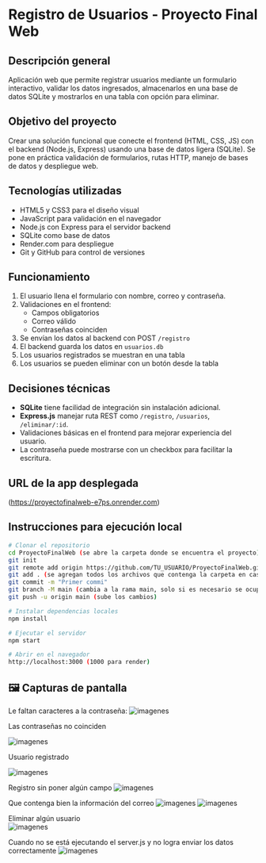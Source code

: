 
# Registro de Usuarios - Proyecto Final Web

##  Descripción general
Aplicación web que permite registrar usuarios mediante un formulario interactivo, validar los datos ingresados, almacenarlos en una base de datos SQLite y mostrarlos en una tabla con opción para eliminar.

##  Objetivo del proyecto
Crear una solución funcional que conecte el frontend (HTML, CSS, JS) con el backend (Node.js, Express) usando una base de datos ligera (SQLite). Se pone en práctica validación de formularios, rutas HTTP, manejo de bases de datos y despliegue web.

## Tecnologías utilizadas
- HTML5 y CSS3 para el diseño visual
- JavaScript para validación en el navegador
- Node.js con Express para el servidor backend
- SQLite como base de datos
- Render.com para despliegue
- Git y GitHub para control de versiones

## Funcionamiento
1. El usuario llena el formulario con nombre, correo y contraseña.
2. Validaciones en el frontend:
   - Campos obligatorios
   - Correo válido
   - Contraseñas coinciden
3. Se envían los datos al backend con POST `/registro`
4. El backend guarda los datos en `usuarios.db`
5. Los usuarios registrados se muestran en una tabla
6. Los usuarios se pueden eliminar con un botón desde la tabla

## Decisiones técnicas
- **SQLite** tiene facilidad de integración sin instalación adicional.
- **Express.js** manejar ruta REST como `/registro`, `/usuarios`, `/eliminar/:id`.
- Validaciones básicas en el frontend para mejorar experiencia del usuario.
- La contraseña puede mostrarse con un checkbox para facilitar la escritura.

## URL de la app desplegada
(https://proyectofinalweb-e7ps.onrender.com)

## Instrucciones para ejecución local

```bash
# Clonar el repositorio
cd ProyectoFinalWeb (se abre la carpeta donde se encuentra el proyecto)
git init
git remote add origin https://github.com/TU_USUARIO/ProyectoFinalWeb.git
git add . (se agregan todos los archivos que contenga la carpeta en caso de solo querer uno, se especifica el nombre del documento)
git commit -m "Primer commi"
git branch -M main (cambia a la rama main, solo si es necesario se ocupa este paso)
git push -u origin main (sube los cambios)

# Instalar dependencias locales
npm install

# Ejecutar el servidor
npm start

# Abrir en el navegador
http://localhost:3000 (1000 para render)
```
## 🖼️ Capturas de pantalla
Le faltan caracteres a la contraseña:
 ![imagenes](imagenes/caracteres.png)
 
Las contraseñas no coinciden

 ![imagenes](imagenes/coinciden.png)
 
Usuario registrado 

 ![imagenes](imagenes/resgistrado.png)
 
Registro sin poner algún campo
 ![imagenes](imagenes/fcampo.png)
 
Que contenga bien la información del correo
 ![imagenes](imagenes/corre1.png) 
 ![imagenes](imagenes/correo2.png)
 
Eliminar algún usuario  
 ![imagenes](imagenes/Eliminar.png)
 
Cuando no se está ejecutando el server.js y no logra enviar los datos correctamente
 ![imagenes](imagenes/error.png) 


